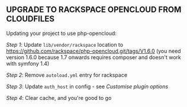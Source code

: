 UPGRADE TO RACKSPACE OPENCLOUD FROM CLOUDFILES
----------------------------------------------

Updating your project to use php-opencloud:

*Step 1*: Update `lib/vendor/rackspace` location to https://github.com/rackspace/php-opencloud.git/tags/V1.6.0 (you need version 1.6.0 because 1.7 onwards requires composer and doesn't work with symfony 1.4)

*Step 2*: Remove `autoload.yml` entry for rackspace

*Step 3*: Update `auth_host` in config - see _Customise plugin options_

*Step 4*: Clear cache, and you're good to go

